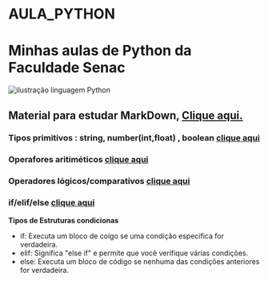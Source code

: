 # AULA_PYTHON
# Minhas aulas de Python da Faculdade Senac
![ilustração linguagem Python](https://i.pinimg.com/736x/20/53/d0/2053d039d1ffbf7234070d26e62ccdb5.jpg)
## Material para estudar MarkDown, **[Clique aqui.](https://docs.pipz.com/central-de-ajuda/learning-center/guia-basico-de-markdown#open)**

### Tipos primitivos : string, number(int,float) , boolean [clique aqui](http://dev.to/dormin/tipos-primitivos-em-python-10jg) 
 
### Operafores aritiméticos [clique aqui](https://pythonacademy.com.br/blog/operadores-aritmeticos-e-logicos-em-python) 

### Operadores lógicos/comparativos [clique aqui](https://www.treinaweb.com.br/blog/operadores-de-comparacao-na-programacao) 

### if/elif/else [clique aqui](https://www.rocketseat.com.br/blog/artigos/post/python-if-else-elif) 

**Tipos de Estruturas condicionas** 

- if: Executa um bloco de coígo se uma condição especifica for verdadeira.
- elif: Significa "else if" e permite que você verifique várias condições.
- else: Executa um bloco de código se nenhuma das condições anteriores for verdadeira.
